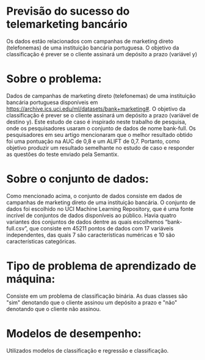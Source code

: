 # Previsão do sucesso do telemarketing bancário
Os dados estão relacionados com campanhas de marketing direto (telefonemas) de uma instituição bancária portuguesa. O objetivo da classificação é prever se o cliente assinará um depósito a prazo (variável y)

# Sobre o problema:
Dados de campanhas de marketing direto (telefonemas) de uma instituição bancária portuguesa disponíveis em https://archive.ics.uci.edu/ml/datasets/bank+marketing#. O objetivo da classificação é prever se o cliente assinará um depósito a prazo (variável de destino y). Este estudo de caso é inspirado neste trabalho de pesquisa, onde os pesquisadores usaram o conjunto de dados de nome bank-full. Os pesquisadores em seu artigo mencionaram que o melhor resultado obtido foi uma pontuação na AUC de 0,8 e um ALIFT de 0,7. Portanto, como objetivo produzir um resultado semelhante no estudo de caso e responder as questões do teste enviado pela Semantix.

# Sobre o conjunto de dados:
Como mencionado acima, o conjunto de dados consiste em dados de campanhas de marketing direto de uma instituição bancária. O conjunto de dados foi escolhido no UCI Machine Learning Repository, que é uma fonte incrível de conjuntos de dados disponíveis ao público. Havia quatro variantes dos conjuntos de dados dentre as quais escolhemos “bank-full.csv”, que consiste em 45211 pontos de dados com 17 variáveis independentes, das quais 7 são características numéricas e 10 são características categóricas.

# Tipo de problema de aprendizado de máquina:
Consiste em um problema de classificação binária. As duas classes são "sim" denotando que o cliente assinou um depósito a prazo e "não" denotando que o cliente não assinou.

# Modelos de desempenho:
Utilizados modelos de classificação e regressão e classificação.
  


